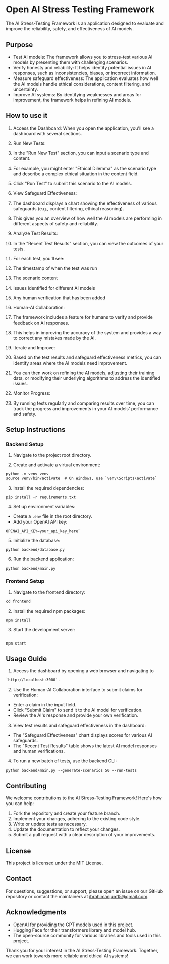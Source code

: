 # Open AI Stress Testing Framework
The AI Stress-Testing Framework is an application designed to evaluate and improve the reliability, safety, and effectiveness of AI models. 



## Purpose

- Test AI models: The framework allows you to stress-test various AI models by presenting them with challenging scenarios.
- Verify honesty and reliability: It helps identify potential issues in AI responses, such as inconsistencies, biases, or incorrect information.
- Measure safeguard effectiveness: The application evaluates how well the AI models handle ethical considerations, content filtering, and uncertainty.
- Improve AI systems: By identifying weaknesses and areas for improvement, the framework helps in refining AI models.


## How to use it

1. Access the Dashboard: When you open the application, you'll see a dashboard with several sections.
2. Run New Tests:

1. In the "Run New Test" section, you can input a scenario type and content.
2. For example, you might enter "Ethical Dilemma" as the scenario type and describe a complex ethical situation in the content field.
3. Click "Run Test" to submit this scenario to the AI models.


3. View Safeguard Effectiveness:

1. The dashboard displays a chart showing the effectiveness of various safeguards (e.g., content filtering, ethical reasoning).
2. This gives you an overview of how well the AI models are performing in different aspects of safety and reliability.


4. Analyze Test Results:

1. In the "Recent Test Results" section, you can view the outcomes of your tests.
2. For each test, you'll see:

1. The timestamp of when the test was run
2. The scenario content
3. Issues identified for different AI models
4. Any human verification that has been added


5. Human-AI Collaboration:

1. The framework includes a feature for humans to verify and provide feedback on AI responses.
2. This helps in improving the accuracy of the system and provides a way to correct any mistakes made by the AI.


6. Iterate and Improve:

1. Based on the test results and safeguard effectiveness metrics, you can identify areas where the AI models need improvement.
2. You can then work on refining the AI models, adjusting their training data, or modifying their underlying algorithms to address the identified issues.


7. Monitor Progress:

1. By running tests regularly and comparing results over time, you can track the progress and improvements in your AI models' performance and safety.

## Setup Instructions

### Backend Setup

1. Navigate to the project root directory.

2. Create and activate a virtual environment:

```
python -m venv venv
source venv/bin/activate  # On Windows, use `venv\Scripts\activate`
```

3. Install the required dependencies:
```
pip install -r requirements.txt
```

4. Set up environment variables:
- Create a `.env` file in the root directory.
- Add your OpenAI API key: 
```
OPENAI_API_KEY=your_api_key_here`
```

5. Initialize the database:
```
python backend/database.py

```


6. Run the backend application:
``` 
python backend/main.py
```



### Frontend Setup

1. Navigate to the frontend directory:

```
cd frontend
```

2. Install the required npm packages:
```
npm install
```

3. Start the development server:
```

npm start

```

## Usage Guide

1. Access the dashboard by opening a web browser and navigating to 
```
`http://localhost:3000`.
```

2. Use the Human-AI Collaboration interface to submit claims for verification:
- Enter a claim in the input field.
- Click "Submit Claim" to send it to the AI model for verification.
- Review the AI's response and provide your own verification.

3. View test results and safeguard effectiveness in the dashboard:
- The "Safeguard Effectiveness" chart displays scores for various AI safeguards.
- The "Recent Test Results" table shows the latest AI model responses and human verifications.

4. To run a new batch of tests, use the backend CLI:
```
python backend/main.py --generate-scenarios 50 --run-tests

```

## Contributing

We welcome contributions to the AI Stress-Testing Framework! Here's how you can help:

1. Fork the repository and create your feature branch.
2. Implement your changes, adhering to the existing code style.
3. Write or update tests as necessary.
4. Update the documentation to reflect your changes.
5. Submit a pull request with a clear description of your improvements.

## License

This project is licensed under the MIT License.

## Contact

For questions, suggestions, or support, please open an issue on our GitHub repository or contact the maintainers at [ibrahimanjum15@gmail.com](mailto:ibrahimanjum15@gmail.com).

## Acknowledgments

- OpenAI for providing the GPT models used in this project.
- Hugging Face for their transformers library and model hub.
- The open-source community for various libraries and tools used in this project.

Thank you for your interest in the AI Stress-Testing Framework. Together, we can work towards more reliable and ethical AI systems!
